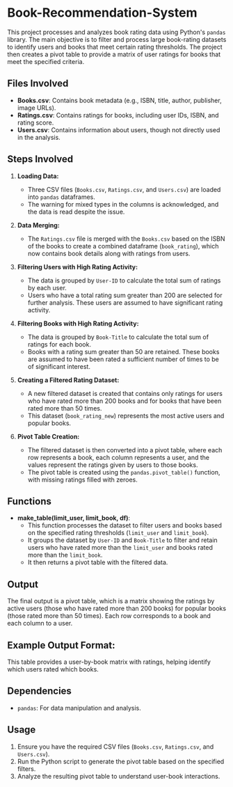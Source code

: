 # Book-Recommendation-System


This project processes and analyzes book rating data using Python's `pandas` library. The main objective is to filter and process large book-rating datasets to identify users and books that meet certain rating thresholds. The project then creates a pivot table to provide a matrix of user ratings for books that meet the specified criteria.

## Files Involved
- **Books.csv**: Contains book metadata (e.g., ISBN, title, author, publisher, image URLs).
- **Ratings.csv**: Contains ratings for books, including user IDs, ISBN, and rating score.
- **Users.csv**: Contains information about users, though not directly used in the analysis.

## Steps Involved

1. **Loading Data:**
   - Three CSV files (`Books.csv`, `Ratings.csv`, and `Users.csv`) are loaded into `pandas` dataframes.
   - The warning for mixed types in the columns is acknowledged, and the data is read despite the issue.

2. **Data Merging:**
   - The `Ratings.csv` file is merged with the `Books.csv` based on the ISBN of the books to create a combined dataframe (`book_rating`), which now contains book details along with ratings from users.

3. **Filtering Users with High Rating Activity:**
   - The data is grouped by `User-ID` to calculate the total sum of ratings by each user.
   - Users who have a total rating sum greater than 200 are selected for further analysis. These users are assumed to have significant rating activity.

4. **Filtering Books with High Rating Activity:**
   - The data is grouped by `Book-Title` to calculate the total sum of ratings for each book.
   - Books with a rating sum greater than 50 are retained. These books are assumed to have been rated a sufficient number of times to be of significant interest.

5. **Creating a Filtered Rating Dataset:**
   - A new filtered dataset is created that contains only ratings for users who have rated more than 200 books and for books that have been rated more than 50 times.
   - This dataset (`book_rating_new`) represents the most active users and popular books.

6. **Pivot Table Creation:**
   - The filtered dataset is then converted into a pivot table, where each row represents a book, each column represents a user, and the values represent the ratings given by users to those books.
   - The pivot table is created using the `pandas.pivot_table()` function, with missing ratings filled with zeroes.

## Functions

- **make_table(limit_user, limit_book, df)**:
  - This function processes the dataset to filter users and books based on the specified rating thresholds (`limit_user` and `limit_book`).
  - It groups the dataset by `User-ID` and `Book-Title` to filter and retain users who have rated more than the `limit_user` and books rated more than the `limit_book`.
  - It then returns a pivot table with the filtered data.

## Output

The final output is a pivot table, which is a matrix showing the ratings by active users (those who have rated more than 200 books) for popular books (those rated more than 50 times). Each row corresponds to a book and each column to a user.

## Example Output Format:

This table provides a user-by-book matrix with ratings, helping identify which users rated which books.

## Dependencies
- `pandas`: For data manipulation and analysis.

## Usage

1. Ensure you have the required CSV files (`Books.csv`, `Ratings.csv`, and `Users.csv`).
2. Run the Python script to generate the pivot table based on the specified filters.
3. Analyze the resulting pivot table to understand user-book interactions.


